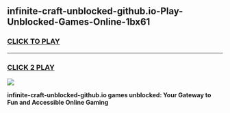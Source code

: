 
## infinite-craft-unblocked-github.io-Play-Unblocked-Games-Online-1bx61
<h3>
<a href="https://premium76.site?title=infinite-craft-unblocked-github.io&ref=25A">CLICK TO PLAY</a></h3>
<hr>

<h3>
<a href="https://premium76.site?title=infinite-craft-unblocked-github.io&ref=25A">CLICK 2 PLAY</a>
  
</h3>

<a href="https://premium76.site?title=infinite-craft-unblocked-github.io&ref=25A"><img src="https://clearcache.store/games.png"></a>


**infinite-craft-unblocked-github.io games unblocked: Your Gateway to Fun and Accessible Online Gaming**
